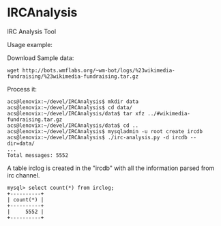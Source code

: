 IRCAnalysis
===========

IRC Analysis Tool

Usage example:

Download Sample data: 
 
    wget http://bots.wmflabs.org/~wm-bot/logs/%23wikimedia-fundraising/%23wikimedia-fundraising.tar.gz

Process it:

    acs@lenovix:~/devel/IRCAnalysis$ mkdir data
    acs@lenovix:~/devel/IRCAnalysis$ cd data/
    acs@lenovix:~/devel/IRCAnalysis/data$ tar xfz ../#wikimedia-fundraising.tar.gz 
    acs@lenovix:~/devel/IRCAnalysis/data$ cd ..
    acs@lenovix:~/devel/IRCAnalysis$ mysqladmin -u root create ircdb
    acs@lenovix:~/devel/IRCAnalysis$ ./irc-analysis.py -d ircdb --dir=data/
    ...
    Total messages: 5552
 
A table irclog is created in the "ircdb" with all the information parsed from irc channel.

    mysql> select count(*) from irclog;
    +----------+
    | count(*) |
    +----------+
    |     5552 |
    +----------+
